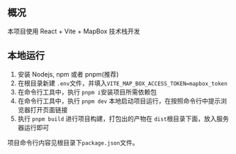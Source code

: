 ## 概况

本项目使用 React + Vite + MapBox 技术栈开发

## 本地运行

1. 安装 Nodejs, npm 或者 pnpm(推荐)
2. 在根目录新建 `.env`文件，并填入`VITE_MAP_BOX_ACCESS_TOKEN=mapbox_token`
3. 在命令行工具中，执行 `pnpm i`安装项目所需依赖包
4. 在命令行工具中，执行 `pnpm dev` 本地启动项目运行，在按照命令行中提示浏览器打开页面链接
5. 执行 `pnpm build` 进行项目构建，打包出的产物在 `dist`根目录下面，放入服务器运行即可

项目命令行内容见根目录下`package.json`文件。
